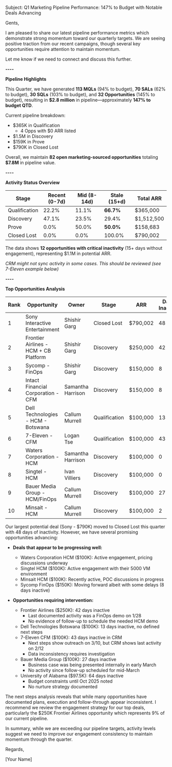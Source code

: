 Subject: Q1 Marketing Pipeline Performance: 147% to Budget with Notable Deals Advancing

Gents,

I am pleased to share our latest pipeline performance metrics which demonstrate strong momentum toward our quarterly targets. We are seeing positive traction from our recent campaigns, though several key opportunities require attention to maintain momentum.

Let me know if we need to connect and discuss this further.

**----**

**Pipeline Highlights**

This Quarter, we have generated **113 MQLs** (94% to budget), **70 SALs** (62% to budget), **30 SQLs** (103% to budget), and **32 Opportunities** (145% to budget), resulting in **$2.8 million** in pipeline—approximately **147% to budget QTD**.

Current pipeline breakdown:

- $365K in Qualification
    - 4 Opps with $0 ARR listed
- $1.5M in Discovery
- $159K in Prove
- $790K in Closed Lost

Overall, we maintain **82 open marketing-sourced opportunities** totaling **$7.8M** in pipeline value.

**----**

**Activity Status Overview**

| **Stage**     | **Recent (0-7d)** | **Mid (8-14d)** | **Stale (15+d)** | **Total ARR** |
| ------------- | ----------------- | --------------- | ---------------- | ------------- |
| Qualification | 22.2%             | 11.1%           | **66.7%**        | $365,000      |
| Discovery     | 47.1%             | 23.5%           | 29.4%            | $1,512,500    |
| Prove         | 0.0%              | 50.0%           | **50.0%**        | $158,683      |
| Closed Lost   | 0.0%              | 0.0%            | 100.0%           | $790,002      |

The data shows **12 opportunities with critical inactivity** (15+ days without engagement), representing $1.1M in potential ARR.

_CRM might not sync activity in some cases. This should be reviewed (see 7-Eleven example below)_

**----**

**Top Opportunities Analysis**

| **Rank** | **Opportunity**                       | **Owner**         | **Stage**     | **ARR**  | **Days Inactive** |
| -------- | ------------------------------------- | ----------------- | ------------- | -------- | ----------------- |
| 1        | Sony Interactive Entertainment        | Shishir Garg      | Closed Lost   | $790,002 | 48                |
| 2        | Frontier Airlines - HCM + CB Platform | Shishir Garg      | Discovery     | $250,000 | 42                |
| 3        | Sycomp - FinOps                       | Shishir Garg      | Discovery     | $150,000 | 8                 |
| 4        | Intact Financial Corporation - CFM    | Samantha Harrison | Discovery     | $150,000 | 8                 |
| 5        | Dell Technologies - HCM - Botswana    | Callum Murrell    | Qualification | $100,000 | 13                |
| 6        | 7-Eleven - CFM                        | Logan Tse         | Qualification | $100,000 | 43                |
| 7        | Waters Corporation - HCM              | Samantha Harrison | Discovery     | $100,000 | 0                 |
| 8        | Singtel - HCM                         | Ivan Villiers     | Discovery     | $100,000 | 0                 |
| 9        | Bauer Media Group - HCM/FinOps        | Callum Murrell    | Discovery     | $100,000 | 27                |
| 10       | Minsait - HCM                         | Callum Murrell    | Discovery     | $100,000 | 2                 |

Our largest potential deal (Sony - $790K) moved to Closed Lost this quarter with 48 days of inactivity. However, we have several promising opportunities advancing:

- **Deals that appear to be progressing well:**
    
    - Waters Corporation HCM ($100K): Active engagement, pricing discussions underway
    - Singtel HCM ($100K): Active engagement with their 5000 VM environment
    - Minsait HCM ($100K): Recently active, POC discussions in progress
    - Sycomp FinOps ($150K): Moving forward albeit with some delays (8 days inactive)
- **Opportunities requiring intervention:**
    
    - Frontier Airlines ($250K): 42 days inactive
        - Last documented activity was a FinOps demo on 1/28
        - No evidence of follow-up to schedule the needed HCM demo
    - Dell Technologies Botswana ($100K): 13 days inactive, no defined next steps
    - 7-Eleven CFM ($100K): 43 days inactive in CRM
        - Next steps show outreach on 3/10, but CRM shows last activity on 2/12
        - Data inconsistency requires investigation
    - Bauer Media Group ($100K): 27 days inactive
        - Business case was being presented internally in early March
        - No activity since follow-up scheduled for mid-March
    - University of Alabama ($97.5K): 64 days inactive
        - Budget constraints until Oct 2025 noted
        - No nurture strategy documented

The next steps analysis reveals that while many opportunities have documented plans, execution and follow-through appear inconsistent. I recommend we review the engagement strategy for our top deals, particularly the $250K Frontier Airlines opportunity which represents 9% of our current pipeline.

In summary, while we are exceeding our pipeline targets, activity levels suggest we need to improve our engagement consistency to maintain momentum through the quarter.

Regards,

[Your Name]

